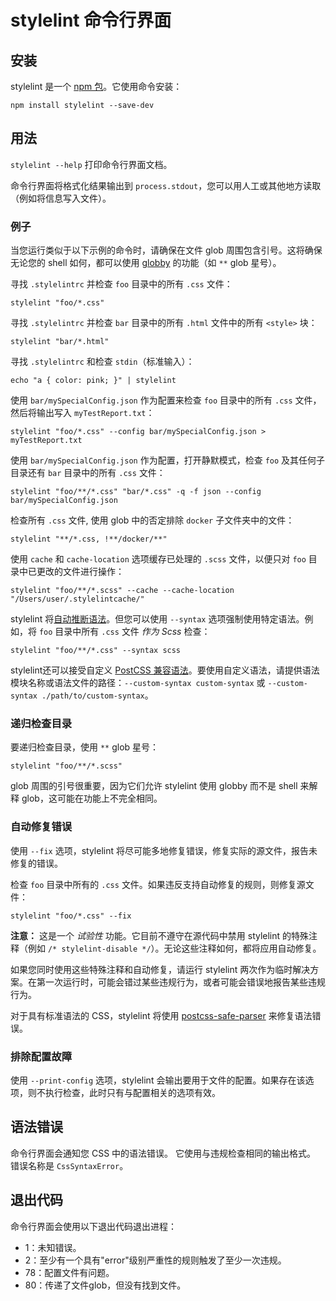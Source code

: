 # stylelint 命令行界面

## 安装

stylelint 是一个 [npm 包](https://www.npmjs.com/package/stylelint)。它使用命令安装：

```shell
npm install stylelint --save-dev
```

<!-- TOC -->

## 用法

`stylelint --help` 打印命令行界面文档。

命令行界面将格式化结果输出到 `process.stdout`，您可以用人工或其他地方读取（例如将信息写入文件）。

### 例子

当您运行类似于以下示例的命令时，请确保在文件 glob 周围包含引号。这将确保无论您的 shell 如何，都可以使用 [globby](https://github.com/sindresorhus/globby) 的功能（如 `**` glob 星号）。

寻找 `.stylelintrc` 并检查 `foo` 目录中的所有 `.css` 文件：

```shell
stylelint "foo/*.css"
```

寻找 `.stylelintrc` 并检查 `bar` 目录中的所有 `.html` 文件中的所有 `<style>` 块：

```shell
stylelint "bar/*.html"
```

寻找 `.stylelintrc` 和检查 `stdin`（标准输入）：

```shell
echo "a { color: pink; }" | stylelint
```

使用 `bar/mySpecialConfig.json` 作为配置来检查 `foo` 目录中的所有 `.css` 文件，然后将输出写入 `myTestReport.txt`：

```shell
stylelint "foo/*.css" --config bar/mySpecialConfig.json > myTestReport.txt
```

使用 `bar/mySpecialConfig.json` 作为配置，打开静默模式，检查 `foo` 及其任何子目录还有 `bar` 目录中的所有 `.css` 文件：

```shell
stylelint "foo/**/*.css" "bar/*.css" -q -f json --config bar/mySpecialConfig.json
```

检查所有 `.css` 文件, 使用 glob 中的否定排除 `docker` 子文件夹中的文件：

```shell
stylelint "**/*.css, !**/docker/**"
```

使用 `cache` 和 `cache-location` 选项缓存已处理的 `.scss` 文件，以便只对 `foo` 目录中已更改的文件进行操作：

```shell
stylelint "foo/**/*.scss" --cache --cache-location "/Users/user/.stylelintcache/"
```

stylelint 将[自动推断语法](css-processors.md#parsing-non-standard-syntax)。但您可以使用 `--syntax` 选项强制使用特定语法。例如，将 `foo` 目录中所有 `.css` 文件 _作为 Scss_ 检查：

```shell
stylelint "foo/**/*.css" --syntax scss
```

stylelint还可以接受自定义 [PostCSS 兼容语法](https://github.com/postcss/postcss#syntaxes)。要使用自定义语法，请提供语法模块名称或语法文件的路径：`--custom-syntax custom-syntax` 或 `--custom-syntax ./path/to/custom-syntax`。

### 递归检查目录

要递归检查目录，使用 `**` glob 星号：

```shell
stylelint "foo/**/*.scss"
```

glob 周围的引号很重要，因为它们允许 stylelint 使用 globby 而不是 shell 来解释 glob，这可能在功能上不完全相同。

### 自动修复错误

使用 `--fix` 选项，stylelint 将尽可能多地修复错误，修复实际的源文件，报告未修复的错误。

检查 `foo` 目录中所有的 `.css` 文件。如果违反支持自动修复的规则，则修复源文件：

```shell
stylelint "foo/*.css" --fix
```

**注意：** 这是一个 _试验性_ 功能。它目前不遵守在源代码中禁用 stylelint 的特殊注释（例如 `/* stylelint-disable */`）。无论这些注释如何，都将应用自动修复。

如果您同时使用这些特殊注释和自动修复，请运行 stylelint 两次作为临时解决方案。在第一次运行时，可能会错过某些违规行为，或者可能会错误地报告某些违规行为。

对于具有标准语法的 CSS，stylelint 将使用 [postcss-safe-parser](https://github.com/postcss/postcss-safe-parser) 来修复语法错误。

### 排除配置故障

使用 `--print-config` 选项，stylelint 会输出要用于文件的配置。如果存在该选项，则不执行检查，此时只有与配置相关的选项有效。

## 语法错误

命令行界面会通知您 CSS 中的语法错误。
它使用与违规检查相同的输出格式。
错误名称是 `CssSyntaxError`。

## 退出代码

命令行界面会使用以下退出代码退出进程：

-   1：未知错误。
-   2：至少有一个具有"error"级别严重性的规则触发了至少一次违规。
-   78：配置文件有问题。
-   80：传递了文件glob，但没有找到文件。
